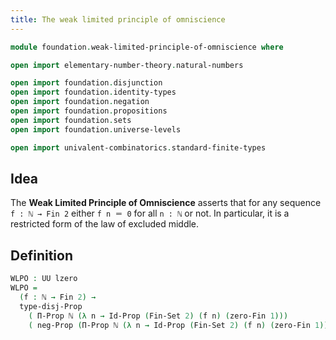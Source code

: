 ```yaml
---
title: The weak limited principle of omniscience
---
```


```agda
module foundation.weak-limited-principle-of-omniscience where

open import elementary-number-theory.natural-numbers

open import foundation.disjunction
open import foundation.identity-types
open import foundation.negation
open import foundation.propositions
open import foundation.sets
open import foundation.universe-levels

open import univalent-combinatorics.standard-finite-types
```

## Idea

The **Weak Limited Principle of Omniscience** asserts that for any sequence `f : ℕ → Fin 2` either `f n ＝ 0` for all `n : ℕ` or not. In particular, it is a restricted form of the law of excluded middle.

## Definition

```agda
WLPO : UU lzero
WLPO =
  (f : ℕ → Fin 2) →
  type-disj-Prop
    ( Π-Prop ℕ (λ n → Id-Prop (Fin-Set 2) (f n) (zero-Fin 1)))
    ( neg-Prop (Π-Prop ℕ (λ n → Id-Prop (Fin-Set 2) (f n) (zero-Fin 1))))
```
